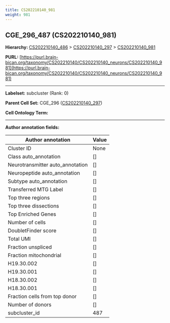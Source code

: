 ```yaml
---
title: CS202210140_981
weight: 981
---
```

## CGE_296_487 (CS202210140_981)
<b>Hierarchy: </b>
[CS202210140_486](../CS202210140_486) >
[CS202210140_297](../CS202210140_297) >
[CS202210140_981](../CS202210140_981)

**PURL:** [https://purl.brain-bican.org/taxonomy/CS202210140/CS202210140_neurons/CS202210140_981](https://purl.brain-bican.org/taxonomy/CS202210140/CS202210140_neurons/CS202210140_981)

---


**Labelset:** subcluster (Rank: 0)

**Parent Cell Set:** CGE_296 ([CS202210140_297](../CS202210140_297))



**Cell Ontology Term:** 

[MARKER GENES.]: #


---

[TRANSFERRED ANNOTATIONS.]: #


[AUTHOR ANNOTATION FIELDS.]: #


**Author annotation fields:**

| Author annotation | Value |
|-------------------|-------|
|Cluster ID|None|
|Class auto_annotation|[]|
|Neurotransmitter auto_annotation|[]|
|Neuropeptide auto_annotation|[]|
|Subtype auto_annotation|[]|
|Transferred MTG Label|[]|
|Top three regions|[]|
|Top three dissections|[]|
|Top Enriched Genes|[]|
|Number of cells|[]|
|DoubletFinder score|[]|
|Total UMI|[]|
|Fraction unspliced|[]|
|Fraction mitochondrial|[]|
|H19.30.002|[]|
|H19.30.001|[]|
|H18.30.002|[]|
|H18.30.001|[]|
|Fraction cells from top donor|[]|
|Number of donors|[]|
|subcluster_id|487|
